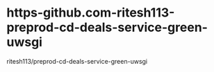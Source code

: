# https-github.com-ritesh113-preprod-cd-deals-service-green-uwsgi
ritesh113/preprod-cd-deals-service-green-uwsgi
